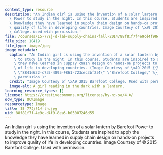 ```yaml
---
content_type: resource
description: "An Indian girl is using the invention of a solar lantern by Barefoot\
  \ Power to study in the night. In this course, Students are inspired to apply the\
  \ knowledge they have learned in supply chain design on hands-on projects to improve\
  \ quality of life in developing countries. Image Courtesy of \xA9 2015  Barefoot\
  \ College. Used with permission."
file: /courses/15-772j-d-lab-supply-chains-fall-2014/88f81f7f4e9cd4f98ea5b05007246d55_15-772jf14-th.jpg
file_size: 10419
file_type: image/jpeg
image_metadata:
  caption: "An Indian girl is using the invention of a solar lantern by Barefoot Power\
    \ to study in the night. In this course, Students are inspired to apply the knowledge\
    \ they have learned in supply chain design on hands-on projects to improve quality\
    \ of life in developing countries. (Image Courtesy of \xA9 2015 {{% resource_link\
    \ \"8841e632-c733-4895-9861-723cec3bf254\" \"Barefoot College\" %}}. Used with\
    \ permission.)"
  credit: "Image Courtesy of \xA9 2015 Barefoot College. Used with permission."
  image-alt: A girl reading in the dark with a lantern.
learning_resource_types: []
license: https://creativecommons.org/licenses/by-nc-sa/4.0/
ocw_type: OCWImage
resourcetype: Image
title: 15-772jf14-th.jpg
uid: 88f81f7f-4e9c-d4f9-8ea5-b05007246d55
---
```

An Indian girl is using the invention of a solar lantern by Barefoot Power to study in the night. In this course, Students are inspired to apply the knowledge they have learned in supply chain design on hands-on projects to improve quality of life in developing countries. Image Courtesy of © 2015  Barefoot College. Used with permission.